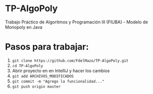 # TP-AlgoPoly
Trabajo Práctico de Algoritmos y Programación III (FIUBA) - Modelo de Monopoly en Java

# Pasos para trabajar:

1. `git clone https://github.com/FdelMazo/TP-AlgoPoly.git`
1. `cd TP-AlgoPoly`
1. Abrir proyecto en en IntelliJ y hacer los cambios
1. `git add ARCHIVOS_MODIFICADOS`
1. `git commit -m "Agrego la funcionalidad..."`
1. `git push origin master` 